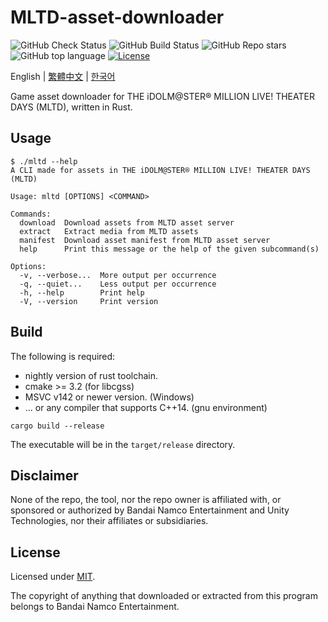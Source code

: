 # MLTD-asset-downloader

![GitHub Check Status](https://img.shields.io/github/actions/workflow/status/nicks96432/mltd-asset-downloader/check.yaml?label=Check)
![GitHub Build Status](https://img.shields.io/github/actions/workflow/status/nicks96432/mltd-asset-downloader/build.yaml)
![GitHub Repo stars](https://img.shields.io/github/stars/nicks96432/mltd-asset-downloader)
![GitHub top language](https://img.shields.io/github/languages/top/nicks96432/mltd-asset-downloader)
[![License](https://img.shields.io/github/license/nicks96432/mltd-asset-downloader)](LICENSE)

English | [繁體中文](README.zh-TW.md) | [한국어](README.ko-KR.md)

Game asset downloader for THE iDOLM@STER® MILLION LIVE! THEATER DAYS (MLTD), written in Rust.

## Usage

```console
$ ./mltd --help
A CLI made for assets in THE iDOLM@STER® MILLION LIVE! THEATER DAYS (MLTD)

Usage: mltd [OPTIONS] <COMMAND>

Commands:
  download  Download assets from MLTD asset server
  extract   Extract media from MLTD assets
  manifest  Download asset manifest from MLTD asset server
  help      Print this message or the help of the given subcommand(s)

Options:
  -v, --verbose...  More output per occurrence
  -q, --quiet...    Less output per occurrence
  -h, --help        Print help
  -V, --version     Print version
```

## Build

The following is required:

* nightly version of rust toolchain.
* cmake >= 3.2 (for libcgss)
* MSVC v142 or newer version. (Windows)
* ... or any compiler that supports C++14. (gnu environment)

```shell
cargo build --release
```

The executable will be in the `target/release` directory.

## Disclaimer

None of the repo, the tool, nor the repo owner is affiliated with, or sponsored or authorized by
Bandai Namco Entertainment and Unity Technologies, nor their affiliates or subsidiaries.

## License

Licensed under [MIT](LICENSE).

The copyright of anything that downloaded or extracted from this program belongs to
Bandai Namco Entertainment.
